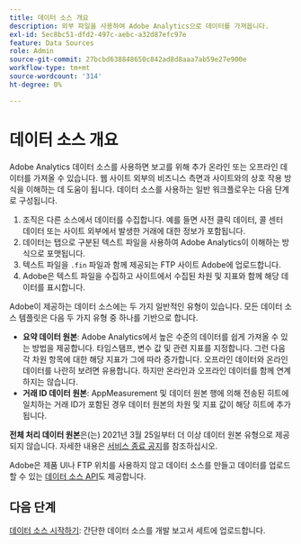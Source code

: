 ```yaml
---
title: 데이터 소스 개요
description: 외부 파일을 사용하여 Adobe Analytics으로 데이터를 가져옵니다.
exl-id: 5ec8bc51-dfd2-497c-aebc-a32d87efc97e
feature: Data Sources
role: Admin
source-git-commit: 27bcbd638848650c842ad8d8aaa7ab59e27e900e
workflow-type: tm+mt
source-wordcount: '314'
ht-degree: 0%

---
```


# 데이터 소스 개요

Adobe Analytics 데이터 소스를 사용하면 보고를 위해 추가 온라인 또는 오프라인 데이터를 가져올 수 있습니다. 웹 사이트 외부의 비즈니스 측면과 사이트와의 상호 작용 방식을 이해하는 데 도움이 됩니다. 데이터 소스를 사용하는 일반 워크플로우는 다음 단계로 구성됩니다.

1. 조직은 다른 소스에서 데이터를 수집합니다. 예를 들면 사전 클릭 데이터, 콜 센터 데이터 또는 사이트 외부에서 발생한 거래에 대한 정보가 포함됩니다.
1. 데이터는 탭으로 구분된 텍스트 파일을 사용하여 Adobe Analytics이 이해하는 방식으로 포맷됩니다.
1. 텍스트 파일을 `.fin` 파일과 함께 제공되는 FTP 사이트 Adobe에 업로드합니다.
1. Adobe은 텍스트 파일을 수집하고 사이트에서 수집된 차원 및 지표와 함께 해당 데이터를 표시합니다.

Adobe이 제공하는 데이터 소스에는 두 가지 일반적인 유형이 있습니다. 모든 데이터 소스 템플릿은 다음 두 가지 유형 중 하나를 기반으로 합니다.

* **요약 데이터 원본**: Adobe Analytics에서 높은 수준의 데이터를 쉽게 가져올 수 있는 방법을 제공합니다. 타임스탬프, 변수 값 및 관련 지표를 지정합니다. 그런 다음 각 차원 항목에 대한 해당 지표가 그에 따라 증가합니다. 오프라인 데이터와 온라인 데이터를 나란히 보려면 유용합니다. 하지만 온라인과 오프라인 데이터를 함께 연계하지는 않습니다.
* **거래 ID 데이터 원본**: AppMeasurement 및 데이터 원본 행에 의해 전송된 히트에 일치하는 거래 ID가 포함된 경우 데이터 원본의 차원 및 지표 값이 해당 히트에 추가됩니다.

**전체 처리 데이터 원본**&#x200B;은(는) 2021년 3월 25일부터 더 이상 데이터 원본 유형으로 제공되지 않습니다. 자세한 내용은 [서비스 종료 공지](full-processing-eol.md)를 참조하십시오.

Adobe은 제품 UI나 FTP 위치를 사용하지 않고 데이터 소스를 만들고 데이터를 업로드할 수 있는 [데이터 소스 API](https://developer.adobe.com/analytics-apis/docs/1.4/guides/data-sources/)도 제공합니다.

## 다음 단계

[데이터 소스 시작하기](getting-started.md): 간단한 데이터 소스를 개발 보고서 세트에 업로드합니다.
